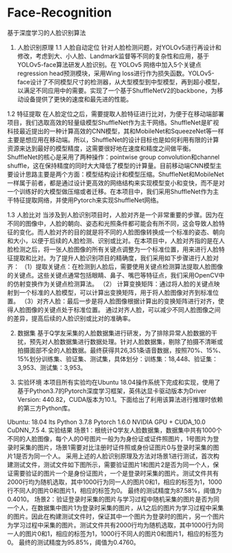 # Face-Recognition
基于深度学习的人脸识别算法
1. 人脸识别原理
1.1 人脸自动定位
针对人脸检测问题，对YOLOv5进行再设计和修改，考虑到大、小人脸、Landmark监督等不同的复杂性和应用，基于YOLOv5-face算法研发人脸识别。在 YOLOv5 网络中加入5个关键点 regression head预测模块，采用Wing loss进行作为损失函数。YOLOv5-face设计了不同模型尺寸的检测器，从大型模型到中型模型，再到超小模型，以满足不同应用中的需要。实现了一个基于ShuffleNetV2的backbone，为移动设备提供了更快的速度和最先进的性能。

1.2 特征提取
在人脸定位之后，需要提取人脸特征进行比对，为便于在移动端部署项目，我们选取高效的轻量级模型ShuffleNet作为主干网络。ShuffleNet是旷视科技最近提出的一种计算高效的CNN模型，其和MobileNet和SqueezeNet等一样主要是想应用在移动端。所以，ShuffleNet的设计目标也是如何利用有限的计算资源来达到最好的模型精度，这需要很好地在速度和精度之间做平衡。ShuffleNet的核心是采用了两种操作：pointwise group convolution和channel shuffle，这在保持精度的同时大大降低了模型的计算量。目前移动端CNN模型主要设计思路主要是两个方面：模型结构设计和模型压缩。ShuffleNet和MobileNet一样属于前者，都是通过设计更高效的网络结构来实现模型变小和变快，而不是对一个训练好的大模型做压缩或者迁移。在本项目中，我们采用ShuffleNet作为主干特征提取网络，并使用Pytorch来实现ShuffleNet网络。

1.3 人脸比对
当涉及到人脸识别项目时，人脸对齐是一个非常重要的步骤。因为在不同的图像中，人脸的朝向、姿态和光照条件都可能会有所不同，这会导致人脸特征的变化。而人脸对齐的目的就是将不同的人脸图像转换成一个标准的姿态、朝向和大小，以便于后续的人脸检测、识别或比对。在本项目中，人脸对齐指的是在人脸检测之后，将一张人脸图像的所有关键点调整为一个标准位置，用来进行人脸特征提取和比对。为了提升人脸识别项目的精确度，我们采用如下步骤进行人脸对齐：
（1）提取关键点：在检测到人脸后，需要使用关键点检测算法提取人脸图像的关键点。这些关键点通常包括眼睛、鼻子、嘴巴等特征点，我们采用OpenCV中的仿射变换作为关键点检测算法。
（2）	计算变换矩阵：通过将人脸的关键点映射到一个标准的人脸模型，可以计算出变换矩阵，用于将人脸图像对齐到标准位置。
（3）对齐人脸：最后一步是将人脸图像根据计算出的变换矩阵进行对齐，使得人脸图像的关键点处于标准位置。
通过对齐人脸，可以减少不同人脸图像之间的差异，提高后续的人脸识别或比对的准确率。 

2. 数据集
基于Q学友采集的人脸数据集进行研发，为了排除异常人脸数据的干扰，预先对人脸数据集进行数据处理。针对人脸数据集，剔除了拍摄不清晰或拍摄面部不全的人脸数据。最终获得共26,351条语音数据，按照70%、15%、15%划分训练集、验证集、测试集，具体划分：训练集：18,448、验证集：3,953、测试集：3,953。

3. 实验环境
本项目所有实验均在Ubuntu 18.04操作系统下完成和实现，使用了基于Python3.7的Pytorch深度学习框架，英伟达显卡驱动版本为Driver Version: 440.82，CUDA版本为10.1。下面给出了利用该算法进行推理时依赖的第三方Python库。

Ubuntu: 18.04 lts
Python 3.7.8
Pytorch 1.6.0
NVIDIA GPU + CUDA_10.0 CuDNN_7.5
4. 实验结果
场景1：根统计Q学友人脸数据集，数据集中共有1000个不同的人脸图像，每个人的0号图片一般为为身份证或证件照图片，1号图片为登录时采集的图片，场景1需要对比注册时证件照或身份证图片0与登录时采集的图片1是否为同一个人。 采用上述的人脸识别原理及方法对场景1进行测试，首次构建测试文件，测试文件如下图所示，需要验证图片1和图片2是否为同一个人，保证需要验证的图片一个是身份证图片，一个是登录时采集的图片。测试文件共有2000行均为随机选取，其中1000行为同一人的图片0和1，相应的标签为1，1000行不同人的图片0和图片1，相应的标签为0。 最终的测试精度为87.58%，阈值为0.4010。 场景2：验证登录时采集的图片与学习过程中随机采集的图片是否为同一个人，在数据集中图片1为登录时采集的图片，从1之后的图片为学习过程中采集的图片。因此在构建测试文件时，保证其中一个图片为登录时的图片，另一个图片为学习过程中采集的图片。测试文件共有2000行均为随机选取，其中1000行为同一人的图片0和1，相应的标签为1，1000行不同人的图片0和图片1，相应的标签为0。 最终的测试精度为95.85%，阈值为0.4760。


